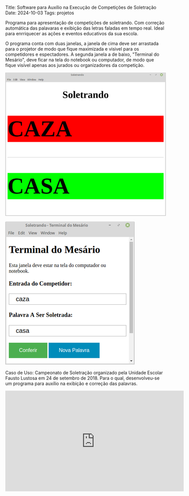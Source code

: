 Title: Software para Auxílio na Execução de Competições de Soletração
Date: 2024-10-03
Tags: projetos

Programa para apresentação de competições de soletrando. Com correção automática das palavaras e exibição das letras
faladas em tempo real. Ideal para enrriquecer as ações e eventos educativos da sua escola.

O programa conta com duas janelas, a janela de cima deve ser arrastada para o projetor de modo que fique maximizada e
visivel para os competidores e espectadores. A segunda janela a de baixo, "Terminal do Mesário", deve ficar na tela do
notebook ou computador, de modo que fique visível apenas aos jurados ou organizadores da competição.

![Soletrando](https://github.com/macielti/blog/blob/main/posts/images/soletrando-terminal.png?raw=true)

![Terminal mesário soletrando](https://github.com/macielti/blog/blob/main/posts/images/soletrando-terminal-mesario.png?raw=true)

Caso de Uso:
Campeonato de Soletração organizado pela Unidade Escolar Fausto Lustosa em 24 de setembro de 2018. Para o qual,
desenvolveu-se um programa para auxílio na exibição e correção das palavras.

<iframe width="560" height="315" src="https://www.youtube.com/embed/NJcUvxHCg1U?si=---R5vPZwoYiUCIQ" title="YouTube video player" frameborder="0" allow="accelerometer; autoplay; clipboard-write; encrypted-media; gyroscope; picture-in-picture; web-share" referrerpolicy="strict-origin-when-cross-origin" allowfullscreen></iframe>
